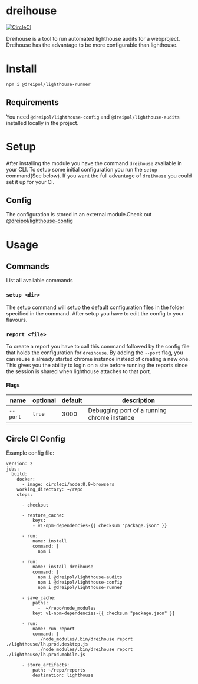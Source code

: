# dreihouse
[![CircleCI](https://circleci.com/gh/dreipol/lighthouse-runner/tree/master.svg?style=svg&circle-token=4738b5c5cde8e66a056114378acb9e3732146a35)](https://circleci.com/gh/dreipol/lighthouse-runner/tree/master)

Dreihouse is a tool to run automated lighthouse audits for a webproject. Dreihouse has the advantage
to be more configurable than lighthouse.

# Install

    npm i @dreipol/lighthouse-runner

## Requirements
You need `@dreipol/lighthouse-config` and `@dreipol/lighthouse-audits` installed locally in the project.


# Setup
After installing the module you have the command `dreihouse` available in your CLI.
To setup some initial configuration you run the `setup` command(See below).
If you want the full advantage of `dreihouse` you could set it up for your CI.

## Config
The configuration is stored in an external module.Check out [@dreipol/lighthouse-config](https://www.npmjs.com/package/@dreipol/lighthouse-config)

# Usage
## Commands
List all available commands

### `setup <dir>`
The setup command will setup the default configuration files in the folder specified in the command.
After setup you have to edit the config to your flavours.

### `report <file>`
To create a report you have to call this command followed by the config file that holds the configuration
for `dreihouse`. By adding the `--port` flag, you can reuse a already started chrome instance instead of
creating a new one. This gives you the ability to login on a site before running the reports since the session
is shared when lighthouse attaches to that port.

#### Flags
| name       | optional | default  | description       |
| ---------- | -------- | -------- | ----------------- |
| `--port`   | `true`   | 3000     | Debugging port of a running chrome instance|


## Circle CI Config

Example config file: 

    version: 2
    jobs:
      build:
        docker:
          - image: circleci/node:8.9-browsers
        working_directory: ~/repo
        steps:
          
          - checkout
          
          - restore_cache:
              keys:
              - v1-npm-dependencies-{{ checksum "package.json" }}
          
          - run:
              name: install
              command: |
                npm i
          
          - run:
              name: install dreihouse
              command: |
                npm i @dreipol/lighthouse-audits
                npm i @dreipol/lighthouse-config
                npm i @dreipol/lighthouse-runner
          
          - save_cache:
              paths:
                -  ~/repo/node_modules
              key: v1-npm-dependencies-{{ checksum "package.json" }}
          
          - run:
              name: run report
              command: |
                ./node_modules/.bin/dreihouse report ./lighthouse/lh.prod.desktop.js
                ./node_modules/.bin/dreihouse report ./lighthouse/lh.prod.mobile.js    
          
          - store_artifacts:
              path: ~/repo/reports
              destination: lighthouse
